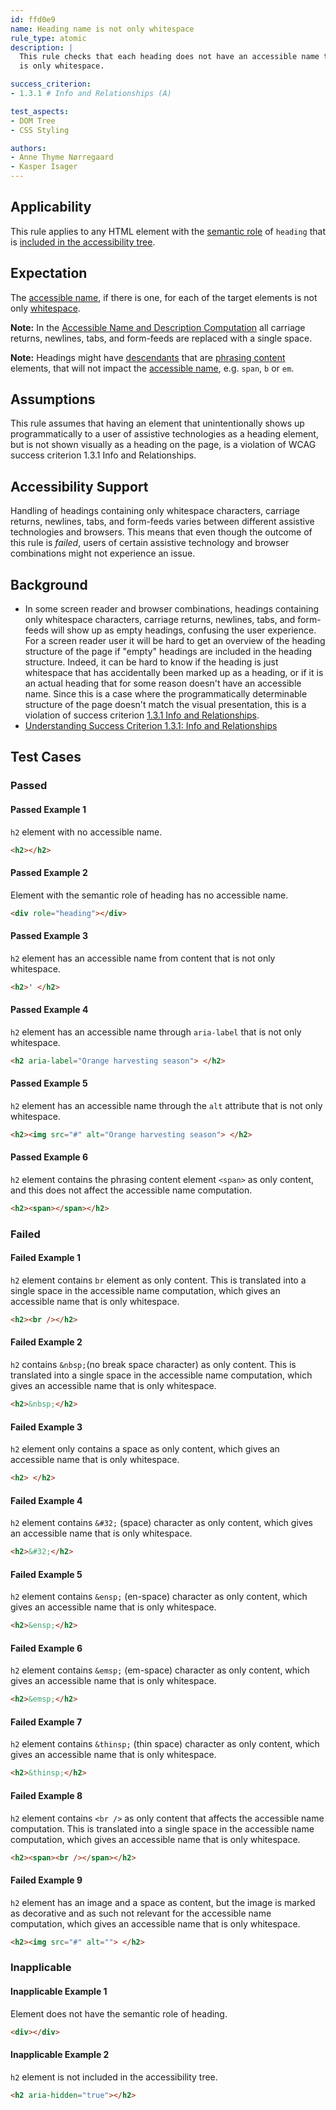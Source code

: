 ```yaml
---
id: ffd0e9
name: Heading name is not only whitespace
rule_type: atomic
description: | 
  This rule checks that each heading does not have an accessible name that
  is only whitespace.

success_criterion: 
- 1.3.1 # Info and Relationships (A)

test_aspects:
- DOM Tree
- CSS Styling

authors:
- Anne Thyme Nørregaard
- Kasper Isager
---
```


## Applicability

This rule applies to any HTML element with the [semantic role](#semantic-role) of `heading` that is [included in the accessibility tree](#included-in-the-accessibility-tree).

## Expectation

The [accessible name](#accessible-name), if there is one, for each of the target elements is not only [whitespace](#whitespace).

**Note:** In the [Accessible Name and Description Computation](https://www.w3.org/TR/accname-1.1/#mapping_additional_nd_te) all carriage returns, newlines, tabs, and form-feeds are replaced with a single space.

**Note:** Headings might have [descendants](https://www.w3.org/TR/dom41/#concept-tree-descendant) that are [phrasing content](https://html.spec.whatwg.org/multipage/dom.html#phrasing-content) elements, that will not impact the [accessible name](#accessible-name), e.g. `span`, `b` or `em`.

## Assumptions

This rule assumes that having an element that unintentionally shows up programmatically to a user of assistive technologies as a heading element, but is not shown visually as a heading on the page, is a violation of WCAG success criterion 1.3.1 Info and Relationships.

## Accessibility Support

Handling of headings containing only whitespace characters, carriage returns, newlines, tabs, and form-feeds varies between different assistive technologies and browsers. This means that even though the outcome of this rule is *failed*, users of certain assistive technology and browser combinations might not experience an issue.

## Background

- In some screen reader and browser combinations, headings containing only whitespace characters, carriage returns, newlines, tabs, and form-feeds will show up as empty headings, confusing the user experience. For a screen reader user it will be hard to get an overview of the heading structure of the page if "empty" headings are included in the heading structure. Indeed, it can be hard to know if the heading is just whitespace that has accidentally been marked up as a heading, or if it is an actual heading that for some reason doesn't have an accessible name. Since this is a case where the programmatically determinable structure of the page doesn't match the visual presentation, this is a violation of success criterion [1.3.1 Info and Relationships](https://www.w3.org/TR/WCAG21/#info-and-relationships).
- [Understanding Success Criterion 1.3.1: Info and Relationships](https://www.w3.org/WAI/WCAG21/Understanding/info-and-relationships.html)

## Test Cases

### Passed

#### Passed Example 1

`h2` element with no accessible name.

```html
<h2></h2>
```

#### Passed Example 2

Element with the semantic role of heading has no accessible name.

```html
<div role="heading"></div>
```

#### Passed Example 3

`h2` element has an accessible name from content that is not only whitespace.

```html
<h2>' </h2>
```

#### Passed Example 4

`h2` element has an accessible name through `aria-label` that is not only whitespace.

```html
<h2 aria-label="Orange harvesting season"> </h2>
```

#### Passed Example 5

`h2` element has an accessible name through the `alt` attribute that is not only whitespace.

```html
<h2><img src="#" alt="Orange harvesting season"> </h2>
```

#### Passed Example 6

`h2` element contains the phrasing content element `<span>` as only content, and this does not affect the accessible name computation.

```html
<h2><span></span></h2>
```

### Failed

#### Failed Example 1

`h2` element contains `br` element as only content. This is translated into a single space in the accessible name computation, which gives an accessible name that is only whitespace.

```html
<h2><br /></h2>
```

#### Failed Example 2

`h2` contains `&nbsp;`(no break space character) as only content. This is translated into a single space in the accessible name computation, which gives an accessible name that is only whitespace.

```html
<h2>&nbsp;</h2>
```

#### Failed Example 3

`h2` element only contains a space as only content, which gives an accessible name that is only whitespace.

```html
<h2> </h2>
```

#### Failed Example 4

`h2` element contains `&#32;` (space) character as only content, which gives an accessible name that is only whitespace.

```html
<h2>&#32;</h2>
```

#### Failed Example 5

`h2` element contains `&ensp;` (en-space) character as only content, which gives an accessible name that is only whitespace.

```html
<h2>&ensp;</h2>
```

#### Failed Example 6

`h2` element contains `&emsp;` (em-space) character as only content, which gives an accessible name that is only whitespace.

```html
<h2>&emsp;</h2>
```

#### Failed Example 7

`h2` element contains `&thinsp;` (thin space) character as only content, which gives an accessible name that is only whitespace.

```html
<h2>&thinsp;</h2>
```

#### Failed Example 8

`h2` element contains `<br />` as only content that affects the accessible name computation. This is translated into a single space in the accessible name computation, which gives an accessible name that is only whitespace.

```html
<h2><span><br /></span></h2>
```

#### Failed Example 9

`h2` element has an image and a space as content, but the image is marked as decorative and as such not relevant for the accessible name computation, which gives an accessible name that is only whitespace.

```html
<h2><img src="#" alt=""> </h2>
```

### Inapplicable

#### Inapplicable Example 1

Element does not have the semantic role of heading.

```html
<div></div>
```

#### Inapplicable Example 2

`h2` element is not included in the accessibility tree.

```html
<h2 aria-hidden="true"></h2>
```
